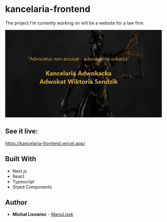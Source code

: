 # kancelaria-frontend

The project I'm currently working on will be a website for a law firm.

![main view](https://github.com/ManuLisek/portfolio-react-bootstrap/blob/master/src/images/kancelaria.webp)

## See it live:
https://kancelaria-frontend.vercel.app/

## Built With

* Next.js
* React
* Typescript
* Styed Components

## Author

* **Michał Lisowiec** - [ManuLisek](https://github.com/ManuLisek)

